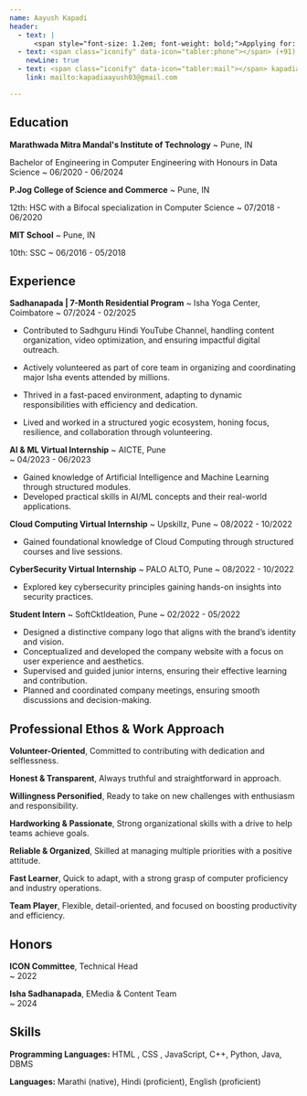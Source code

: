 ```yaml
---
name: Aayush Kapadi
header:
  - text: |
      <span style="font-size: 1.2em; font-weight: bold;">Applying for: Software Development Roles</span>
  - text: <span class="iconify" data-icon="tabler:phone"></span> (+91) 95271 95726
    newLine: true
  - text: <span class="iconify" data-icon="tabler:mail"></span> kapadiaayush03@gmail.com
    link: mailto:kapadiaayush03@gmail.com

---
```


<!-- Important: Replace all template content, especially contact details, with your own information. -->

<!-- Important: When updating your email address, remember to change both the "text" (visible text) and the "link" (underlying hyperlink) fields. -->


## Education

**Marathwada Mitra Mandal's Institute of Technology**
  ~ Pune, IN

Bachelor of Engineering in Computer Engineering with Honours in Data Science
  ~ 06/2020 - 06/2024

**P.Jog College of Science and Commerce**
  ~ Pune, IN

12th: HSC with a Bifocal specialization in Computer Science
  ~ 07/2018 - 06/2020

**MIT School**
  ~ Pune, IN

10th: SSC 
  ~ 06/2016 - 05/2018
## Experience
**Sadhanapada | 7-Month Residential Program**
  ~ Isha Yoga Center, Coimbatore
  ~ 07/2024 - 02/2025

- Contributed to Sadhguru Hindi YouTube Channel, handling content organization, video optimization, and ensuring impactful digital outreach.
- Actively volunteered as part of core team in organizing and coordinating major Isha events attended by millions.
- Thrived in a fast-paced environment, adapting to dynamic responsibilities with efficiency and dedication.

- Lived and worked in a structured yogic ecosystem, honing focus, resilience, and collaboration through volunteering.

**AI & ML Virtual Internship**
  ~ AICTE, Pune  
  ~ 04/2023 - 06/2023

- Gained knowledge of Artificial Intelligence and Machine Learning through structured modules.
- Developed practical skills in AI/ML concepts and their real-world applications.


**Cloud Computing Virtual Internship**
  ~ Upskillz, Pune 
  ~ 08/2022 - 10/2022

- Gained foundational knowledge of Cloud Computing through structured courses and live sessions.


**CyberSecurity Virtual Internship**
  ~ PALO ALTO, Pune
  ~ 08/2022 - 10/2022

- Explored key cybersecurity principles gaining hands-on insights into security practices.

**Student Intern**
  ~ SoftCktIdeation, Pune
  ~ 02/2022 - 05/2022

- Designed a distinctive company logo that aligns with the brand’s identity and vision.
- 	Conceptualized and developed the company website with a focus on user experience and aesthetics.
- Supervised and guided junior interns, ensuring their effective learning and contribution.
- Planned and coordinated company meetings, ensuring smooth discussions and decision-making.



## Professional Ethos & Work Approach

**Volunteer-Oriented**, Committed to contributing with dedication and selflessness.  

**Honest & Transparent**, Always truthful and straightforward in approach.  

**Willingness Personified**, Ready to take on new challenges with enthusiasm and responsibility.  

**Hardworking & Passionate**, Strong organizational skills with a drive to help teams achieve goals.  

**Reliable & Organized**, Skilled at managing multiple priorities with a positive attitude.  

**Fast Learner**, Quick to adapt, with a strong grasp of computer proficiency and industry operations.  

**Team Player**, Flexible, detail-oriented, and focused on boosting productivity and efficiency.  



## Honors

**ICON Committee**, Technical Head  
  ~ 2022   

**Isha Sadhanapada**, EMedia & Content Team  
  ~ 2024    


## Skills

**Programming Languages:** <span class="iconify" data-icon="vscode-icons:file-type-html"></span> HTML , <span class="iconify" data-icon="vscode-icons:file-type-css"></span> CSS , <span class="iconify" data-icon="vscode-icons:file-type-js-official"></span> JavaScript,
<span class="iconify" data-icon="vscode-icons:file-type-cpp2"></span> C++, <span class="iconify" data-icon="vscode-icons:file-type-python"></span> Python, <span class="iconify" data-icon="logos:java" data-inline="false"></span> Java,
<span class="iconify" data-icon="simple-icons:databricks"></span> DBMS




**Languages:** Marathi (native), Hindi (proficient), English (proficient)
